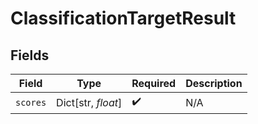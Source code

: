 # ClassificationTargetResult


## Fields

| Field              | Type               | Required           | Description        |
| ------------------ | ------------------ | ------------------ | ------------------ |
| `scores`           | Dict[str, *float*] | :heavy_check_mark: | N/A                |